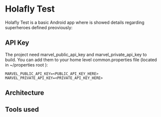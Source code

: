 # Holafly Test
Holafly Test is a basic Android app where is showed details regarding superheroes defined preoviously:

## API Key

The project need marvel_public_api_key and marvel_private_api_key to build. You can add them to your home level common.properties file (located in ~/properties root ):

```
MARVEL_PUBLIC_API_KEY=<PUBLIC_API_KEY_HERE>
MARVEL_PRIVATE_API_KEY=<PRIVATE_API_KEY_HERE>
```

## Architecture

## Tools used
